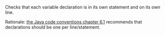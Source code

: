 Checks that each variable declaration is in its own statement and on its
own line.

Rationale: [the Java code conventions chapter
6.1](../../styleguides/sun-code-conventions-19990420/CodeConventions.doc5.html#a2992)
recommends that declarations should be one per line/statement.

